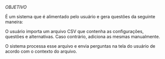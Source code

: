 *OBJETIVO*

É um sistema que é alimentado pelo usuário e gera questões da seguinte maneira: 

O usuário importa um arquivo CSV que contenha as configurações, questões e alternativas. Caso contrário, adiciona as mesmas manualmente.

O sistema processa esse arquivo e envia perguntas na tela do usuário de acordo com o contexto do arquivo.
